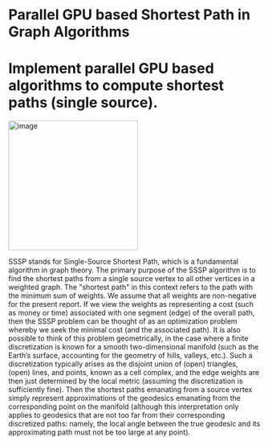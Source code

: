# Parallel GPU based Shortest Path in Graph Algorithms 
# Implement parallel GPU based algorithms to compute shortest paths (single source).



<img width="258" alt="image" src="https://github.com/babsubra1980/Final-Project---Parallel-Algorithms-Class/assets/37005639/d81ecee4-ac01-453e-b67a-e174804f8afb">


SSSP stands for Single-Source Shortest Path, which is a fundamental algorithm in graph theory. The primary purpose of the SSSP algorithm is to find the shortest paths from a single source vertex to all other vertices in a weighted graph. The "shortest path" in this context refers to the path with the minimum sum of weights. We assume that all weights are non-negative for the present report. If we view the weights as representing a cost (such as money or time) associated with one segment (edge) of the overall path, then the SSSP problem can be thought of as an optimization problem whereby we seek the minimal cost (and the associated path). It is also possible to think of this problem geometrically, in the case where a finite discretization is known for a smooth two-dimensional manifold (such as the Earth’s surface, accounting for the geometry of hills, valleys, etc.). Such a discretization typically arises as the disjoint union of (open) triangles, (open) lines, and points, known as a cell complex, and the edge weights are then just determined by the local metric (assuming the discretization is sufficiently fine). Then the shortest paths emanating from a source vertex simply represent approximations of the geodesics emanating from the corresponding point on the manifold (although this interpretation only applies to geodesics that are not too far from their corresponding discretized paths: namely, the local angle between the true geodesic and its approximating path must not be too large at any point).


